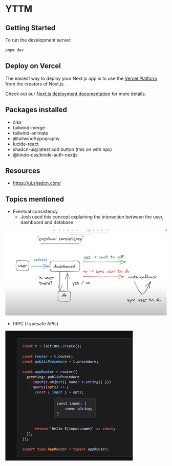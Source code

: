 # YTTM

## Getting Started

To run the development server:

```bash
pnpm dev
```

## Deploy on Vercel

The easiest way to deploy your Next.js app is to use the [Vercel Platform](https://vercel.com/new?utm_medium=default-template&filter=next.js&utm_source=create-next-app&utm_campaign=create-next-app-readme) from the creators of Next.js.

Check out our [Next.js deployment documentation](https://nextjs.org/docs/deployment) for more details.

## Packages installed

-   clsx
-   tailwind-merge
-   tailwind-animate
-   @tailwind/typography
-   lucide-react
-   shadcn-ui@latest add button (this on with npx)
-   @kinde-oss/kinde-auth-nextjs

## Resources

-   https://ui.shadcn.com/

## Topics mentioned

-   Eventual consistency
    -   Josh used this concept explaining the interaction between the user, dashboard and database

![alt text](docs/eventual_consistency.png)

-   tRPC (Typesafe APIs)

![alt text](docs/tRPC.png)
